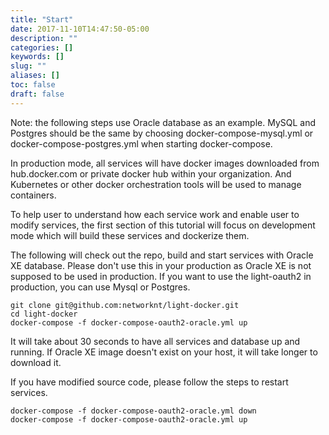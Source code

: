 ```yaml
---
title: "Start"
date: 2017-11-10T14:47:50-05:00
description: ""
categories: []
keywords: []
slug: ""
aliases: []
toc: false
draft: false
---
```


Note: the following steps use Oracle database as an example. MySQL and Postgres should be the same
by choosing docker-compose-mysql.yml or docker-compose-postgres.yml when starting docker-compose.


In production mode, all services will have docker images downloaded from hub.docker.com or private
docker hub within your organization. And Kubernetes or other docker orchestration tools will be
used to manage containers. 

To help user to understand how each service work and enable user to modify services, the first section
of this tutorial will focus on development mode which will build these services and dockerize them. 

The following will check out the repo, build and start services with Oracle XE database. Please don't
use this in your production as Oracle XE is not supposed to be used in production. If you want to use
the light-oauth2 in production, you can use Mysql or Postgres.    

```
git clone git@github.com:networknt/light-docker.git
cd light-docker
docker-compose -f docker-compose-oauth2-oracle.yml up
```

It will take about 30 seconds to have all services and database up and running. If Oracle XE image
doesn't exist on your host, it will take longer to download it.

If you have modified source code, please follow the steps to restart services.
 
```
docker-compose -f docker-compose-oauth2-oracle.yml down
docker-compose -f docker-compose-oauth2-oracle.yml up
```


